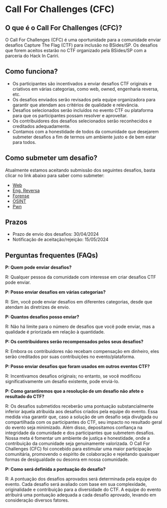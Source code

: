 # Call For Challenges (CFC)

## O que é o Call For Challenges (CFC)?

O Call For Challenges (CFC) é uma oportunidade para a comunidade enviar desafios Capture The Flag (CTF) para inclusão no BSides/SP. 
Os desafios que forem aceitos estarão no CTF organizado pela BSides/SP com a parceria do Hack In Cariri.

## Como funciona?

- Os participantes são incentivados a enviar desafios CTF originais e criativos em várias categorias, como web, owned, engenharia reversa, etc.
- Os desafios enviados serão revisados pela equipe organizadora para garantir que atendam aos critérios de qualidade e relevância.
- Desafios selecionados serão incluídos no evento CTF ou plataforma para que os participantes possam resolver e aproveitar.
- Os contribuidores dos desafios selecionados serão reconhecidos e creditados adequadamente.
- Contamos com a honestidade de todos da comunidade que desejarem submeter desafios a fim de termos um ambiente justo e de bem estar para todos.

## Como submeter um desafio?

Atualmente estamos aceitando submissão dos seguintes desafios, basta clicar no link abaixo para saber como submeter:

- [Web](./challenges/Web/README.md)
- [Eng. Reversa](./challenges/Eng.%20Reversa/README.md)
- [Forense](./challenges/Forense/README.md)
- [OSINT](./challenges/OSINT/README.md)
- [Pwn](./challenges/Pwn/README.md)

## Prazos

- Prazo de envio dos desafios: 30/04/2024
- Notificação de aceitação/rejeição: 15/05/2024

## Perguntas frequentes (FAQs)

**P: Quem pode enviar desafios?**

R: Qualquer pessoa da comunidade com interesse em criar desafios CTF pode enviar.

**P: Posso enviar desafios em várias categorias?**

R: Sim, você pode enviar desafios em diferentes categorias, desde que atendam às diretrizes de envio.

**P: Quantos desafios posso enviar?**

R: Não há limite para o número de desafios que você pode enviar, mas a qualidade é priorizada em relação à quantidade.

**P: Os contribuidores serão recompensados pelos seus desafios?**

R: Embora os contribuidores não recebam compensação em dinheiro, eles serão creditados por suas contribuições no evento/plataforma.

**P: Posso enviar desafios que foram usados em outros eventos CTF?**

R: Incentivamos desafios originais; no entanto, se você modificou significativamente um desafio existente, pode enviá-lo.

**P: Como garantiremos que a resolução de um desafio não afete o resultado do CTF?**

R: Os desafios submetidos receberão uma pontuação substancialmente inferior àquela atribuída aos desafios criados pela equipe do evento. Essa medida visa garantir que, caso a solução de um desafio seja divulgada ou compartilhada com os participantes do CTF, seu impacto no resultado geral do evento seja minimizado. Além disso, depositamos confiança na integridade da comunidade e dos participantes que submetem desafios. Nossa meta é fomentar um ambiente de justiça e honestidade, onde a contribuição da comunidade seja genuinamente valorizada. O Call For Challenges (CFC) foi concebido para estimular uma maior participação comunitária, promovendo o espírito de colaboração e rejeitando quaisquer formas de desigualdade ou desonra em nossa comunidade.

**P: Como será definida a pontuação do desafio?**

R: A pontuação dos desafios aprovados será determinada pela equipe do evento. Cada desafio será avaliado com base em sua complexidade, originalidade e contribuição para a diversidade do CTF. A equipe do evento atribuirá uma pontuação adequada a cada desafio aprovado, levando em consideração diversos fatores.
